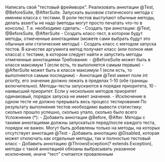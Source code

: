 


Написать свой "тестовый фреймворк". Реализовать аннотации @Test, @BeforeSuite, @AfterSuite. Запускать вызовом статического метода с именем класса с тестами. В роли тестов выступают обычные методы, делать assert’ы не надо (методы могут просто печатать что-то в консоль). Т.е. необходимо сделать: - Создать три аннотации: @Test, @BeforeSuite, @AfterSuite - Создать класс-тест, в котором будут методы, отмеченные аннотациями (можете сами выбрать будут это обычные или статические методы) - Создать класс с методом запуска тестов. В качестве аргумента метод получает класс (или полное имя класса) с тестами, в котором следует найти и запустить методы отмеченные аннотациями Требования: - @BeforeSuite может быть в классе максимум 1 (если есть, то выполняется самым первым) - @AfterSuite может быть в классе максимум 1 (если есть, то выполняется самым последним) - Аннотация @Test имеет поле int priority, его значение должно лежать в пределах 1-10 (обе границы включительно). Методы-тесты запускаются в порядке приоритета, 10 - наивысший приоритет. Если у нескольких методов приоритет одинаковый, порядок запуска не имеет значения. - Исключение в одном тесте не должно прерывать весь процесс тестирования По результату выполнения тестов необходимо вывести статистику: сколько прошло успешно, сколько упало, сколько было всего Усложнение (*): - Добавить аннотации @Before, @After. Методы с такими аннотациями должны запускаться перед/после каждого теста, порядок не важен. Могут быть добавлены только на методы, на которых отсутствует аннотация @Test - Добавить аннотацию @Disabled, которая может отключать как отдельные методы, так и полностью тестовый класс - Добавить аннотацию @ThrowsException(? extends Exception), методы с такой аннотацией обязаны выбрасывать указанное исключение, иначе “тест” считается проваленным